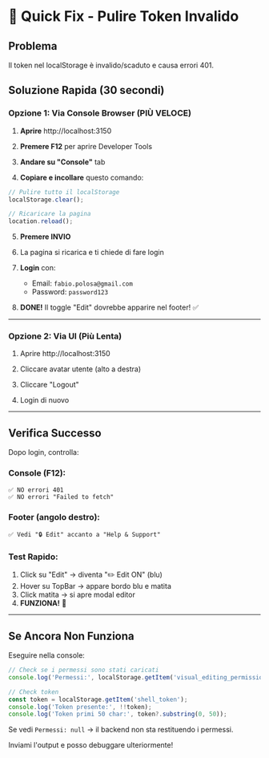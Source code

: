 # 🔧 Quick Fix - Pulire Token Invalido

## Problema
Il token nel localStorage è invalido/scaduto e causa errori 401.

## Soluzione Rapida (30 secondi)

### Opzione 1: Via Console Browser (PIÙ VELOCE)

1. **Aprire** http://localhost:3150

2. **Premere F12** per aprire Developer Tools

3. **Andare su "Console"** tab

4. **Copiare e incollare** questo comando:

```javascript
// Pulire tutto il localStorage
localStorage.clear();

// Ricaricare la pagina
location.reload();
```

5. **Premere INVIO**

6. La pagina si ricarica e ti chiede di fare login

7. **Login** con:
   - Email: `fabio.polosa@gmail.com`
   - Password: `password123`

8. **DONE!** Il toggle "Edit" dovrebbe apparire nel footer! ✅

---

### Opzione 2: Via UI (Più Lenta)

1. Aprire http://localhost:3150

2. Cliccare avatar utente (alto a destra)

3. Cliccare "Logout"

4. Login di nuovo

---

## Verifica Successo

Dopo login, controlla:

### Console (F12):
```
✅ NO errori 401
✅ NO errori "Failed to fetch"
```

### Footer (angolo destro):
```
✅ Vedi "🔒 Edit" accanto a "Help & Support"
```

### Test Rapido:
1. Click su "Edit" → diventa "✏️ Edit ON" (blu)
2. Hover su TopBar → appare bordo blu e matita
3. Click matita → si apre modal editor
4. **FUNZIONA!** 🎉

---

## Se Ancora Non Funziona

Eseguire nella console:

```javascript
// Check se i permessi sono stati caricati
console.log('Permessi:', localStorage.getItem('visual_editing_permissions'));

// Check token
const token = localStorage.getItem('shell_token');
console.log('Token presente:', !!token);
console.log('Token primi 50 char:', token?.substring(0, 50));
```

Se vedi `Permessi: null` → il backend non sta restituendo i permessi.

Inviami l'output e posso debuggare ulteriormente!
